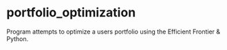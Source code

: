 # portfolio_optimization
Program attempts to optimize a users portfolio using the Efficient Frontier &amp; Python.
